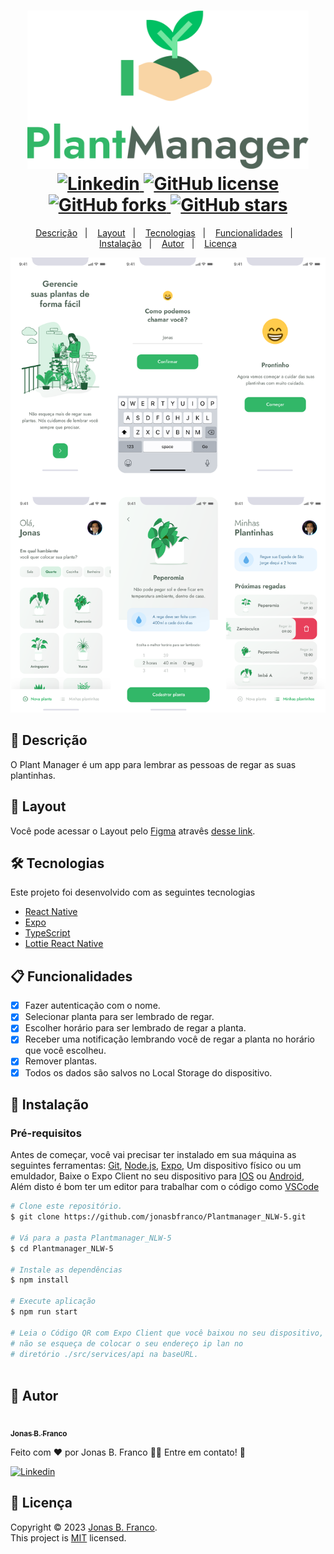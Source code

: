 <h1 align="center">
  <img width="450px" src="./.github/assets/logo.svg" />
  <br />
  <a href="https://www.linkedin.com/in/jonasbfranco">
    <img alt="Linkedin" src="https://img.shields.io/badge/LinkedIn-0A66C2.svg?style=for-the-badge&logo=LinkedIn&logoColor=white">
  </a>
  <a href="https://github.com/jonasbfranco/Plantmanager_NLW-5/blob/main/.github/LICENSE.txt">
    <img alt="GitHub license" src="https://img.shields.io/github/license/jonasbfranco/Plantmanager_NLW-5?style=for-the-badge">
  </a>
  <a href="https://github.com/jonasbfranco/Plantmanager_NLW-5/network">
    <img alt="GitHub forks" src="https://img.shields.io/github/forks/jonasbfranco/Plantmanager_NLW-5?style=for-the-badge">
  </a>
  <a href="https://github.com/jonasbfranco/podcastr-nlw05/stargazers">
    <img alt="GitHub stars" src="https://img.shields.io/github/stars/jonasbfranco/Plantmanager_NLW-5?style=for-the-badge">
  </a>
</h1>
<p align="center">
  <a href="#page_facing_up-descrição">Descrição</a>&nbsp;&nbsp;&nbsp;|&nbsp;&nbsp;&nbsp;
  <a href="#art-Layout">Layout</a>&nbsp;&nbsp;&nbsp;|&nbsp;&nbsp;&nbsp;
  <a href="#-tecnologias">Tecnologias</a>&nbsp;&nbsp;&nbsp;|&nbsp;&nbsp;&nbsp;
  <a href="#clipboard-Funcionalidades">Funcionalidades</a>&nbsp;&nbsp;&nbsp;|&nbsp;&nbsp;&nbsp;
  <a href="#closed_book-instalação">Instalação</a>&nbsp;&nbsp;&nbsp;|&nbsp;&nbsp;&nbsp;
  <a href="#man-Autor">Autor</a>&nbsp;&nbsp;&nbsp;|&nbsp;&nbsp;&nbsp;
  <a href="#memo-Licença">Licença</a>
</p>

<img src="./.github/assets/plantmanager-updated.svg" />

## :page_facing_up: Descrição

O Plant Manager é um app para lembrar as pessoas de regar as suas plantinhas.

## :art: Layout

Você pode acessar o Layout pelo <a href="https://www.figma.com">Figma<a> atravês <a href="https://www.figma.com/file/og3jMpqAM7YgoataMIiKDE/Plantmanager_NLW-5?node-id=0%3A1&t=uLnvli87SaWoCJUW-1">desse link<a>.

## 🛠 Tecnologias

Este projeto foi desenvolvido com as seguintes tecnologias

- [React Native](https://reactnative.dev/)
- [Expo](https://expo.io/)
- [TypeScript](https://www.typescriptlang.org/)
- [Lottie React Native](https://docs.expo.io/versions/latest/sdk/lottie/)

## :clipboard: Funcionalidades

- [x] Fazer autenticação com o nome.
- [x] Selecionar planta para ser lembrado de regar.
- [x] Escolher horário para ser lembrado de regar a planta.
- [x] Receber uma notificação lembrando você de regar a planta no horário que você escolheu.
- [x] Remover plantas.
- [x] Todos os dados são salvos no Local Storage do dispositivo.

## :closed_book: Instalação

### Pré-requisitos

Antes de começar, você vai precisar ter instalado em sua máquina as seguintes ferramentas:
[Git](https://git-scm.com), [Node.js](https://nodejs.org/en/), [Expo](https://expo.io/), Um dispositivo físico ou um emuldador, Baixe o Expo Client no seu dispositivo para [IOS](https://apps.apple.com/br/app/expo-go/id982107779) ou [Android](https://play.google.com/store/apps/details?id=host.exp.exponent), Além disto é bom ter um editor para trabalhar com o código como [VSCode](https://code.visualstudio.com/)

```bash
# Clone este repositório.
$ git clone https://github.com/jonasbfranco/Plantmanager_NLW-5.git

# Vá para a pasta Plantmanager_NLW-5
$ cd Plantmanager_NLW-5

# Instale as dependências
$ npm install

# Execute aplicação
$ npm run start

# Leia o Código QR com Expo Client que você baixou no seu dispositivo, 
# não se esqueça de colocar o seu endereço ip lan no 
# diretório ./src/services/api na baseURL.
  
```

## :man: Autor

<a href="https://github.com/jonasbfranco/">
 <img src="https://avatars.githubusercontent.com/u/17801275?s=200&v=4" width="70px;" alt=""/>
 <br />
 <sub><b>Jonas B. Franco</b></sub>
</a>

Feito com ❤️ por Jonas B. Franco :wave::wave: Entre em contato! 🚀

<a href="https://www.linkedin.com/in/jonasbfranco">
  <img alt="Linkedin" src="https://img.shields.io/badge/LinkedIn-0A66C2.svg?style=for-the-badge&logo=LinkedIn&logoColor=white">
</a>

## :memo: Licença

Copyright © 2023 [Jonas B. Franco](https://github.com/jonasbfranco).<br />
This project is [MIT](https://github.com/jonasbfranco/Plantmanager_NLW-5/blob/main/.github/LICENSE.txt) licensed.
